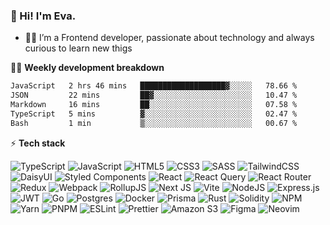 ### 👋 Hi! I'm Eva.

  - 👨‍💻 I’m a Frontend developer, passionate about technology and always curious to learn new thigs


🏄‍♂️ **Weekly development breakdown**

<!--START_SECTION:waka-->

```txt
JavaScript   2 hrs 46 mins   ███████████████████▓░░░░░   78.66 %
JSON         22 mins         ██▓░░░░░░░░░░░░░░░░░░░░░░   10.47 %
Markdown     16 mins         ██░░░░░░░░░░░░░░░░░░░░░░░   07.58 %
TypeScript   5 mins          ▓░░░░░░░░░░░░░░░░░░░░░░░░   02.47 %
Bash         1 min           ▒░░░░░░░░░░░░░░░░░░░░░░░░   00.67 %
```

<!--END_SECTION:waka-->


⚡ **Tech stack**

![TypeScript](https://img.shields.io/badge/typescript-%23007ACC.svg?style=for-the-badge&logo=typescript&logoColor=white) ![JavaScript](https://img.shields.io/badge/javascript-%23323330.svg?style=for-the-badge&logo=javascript&logoColor=%23F7DF1E) ![HTML5](https://img.shields.io/badge/html5-%23E34F26.svg?style=for-the-badge&logo=html5&logoColor=white) ![CSS3](https://img.shields.io/badge/css3-%231572B6.svg?style=for-the-badge&logo=css3&logoColor=white) ![SASS](https://img.shields.io/badge/SASS-hotpink.svg?style=for-the-badge&logo=SASS&logoColor=white) ![TailwindCSS](https://img.shields.io/badge/tailwindcss-%2338B2AC.svg?style=for-the-badge&logo=tailwind-css&logoColor=white) ![DaisyUI](https://img.shields.io/badge/daisyui-5A0EF8?style=for-the-badge&logo=daisyui&logoColor=white) ![Styled Components](https://img.shields.io/badge/styled--components-DB7093?style=for-the-badge&logo=styled-components&logoColor=white) ![React](https://img.shields.io/badge/react-%2320232a.svg?style=for-the-badge&logo=react&logoColor=%2361DAFB) ![React Query](https://img.shields.io/badge/-React%20Query-FF4154?style=for-the-badge&logo=react%20query&logoColor=white) ![React Router](https://img.shields.io/badge/React_Router-CA4245?style=for-the-badge&logo=react-router&logoColor=white) ![Redux](https://img.shields.io/badge/redux-%23593d88.svg?style=for-the-badge&logo=redux&logoColor=white) ![Webpack](https://img.shields.io/badge/webpack-%238DD6F9.svg?style=for-the-badge&logo=webpack&logoColor=black) ![RollupJS](https://img.shields.io/badge/RollupJS-ef3335?style=for-the-badge&logo=rollup.js&logoColor=white) ![Next JS](https://img.shields.io/badge/Next-black?style=for-the-badge&logo=next.js&logoColor=white) ![Vite](https://img.shields.io/badge/vite-%23646CFF.svg?style=for-the-badge&logo=vite&logoColor=white) ![NodeJS](https://img.shields.io/badge/node.js-6DA55F?style=for-the-badge&logo=node.js&logoColor=white) ![Express.js](https://img.shields.io/badge/express.js-%23404d59.svg?style=for-the-badge&logo=express&logoColor=%2361DAFB) ![JWT](https://img.shields.io/badge/JWT-black?style=for-the-badge&logo=JSON%20web%20tokens) ![Go](https://img.shields.io/badge/go-%2300ADD8.svg?style=for-the-badge&logo=go&logoColor=white) ![Postgres](https://img.shields.io/badge/postgres-%23316192.svg?style=for-the-badge&logo=postgresql&logoColor=white) ![Docker](https://img.shields.io/badge/docker-%230db7ed.svg?style=for-the-badge&logo=docker&logoColor=white) ![Prisma](https://img.shields.io/badge/Prisma-3982CE?style=for-the-badge&logo=Prisma&logoColor=white) ![Rust](https://img.shields.io/badge/rust-%23000000.svg?style=for-the-badge&logo=rust&logoColor=white) ![Solidity](https://img.shields.io/badge/Solidity-%23363636.svg?style=for-the-badge&logo=solidity&logoColor=white) ![NPM](https://img.shields.io/badge/NPM-%23CB3837.svg?style=for-the-badge&logo=npm&logoColor=white) ![Yarn](https://img.shields.io/badge/yarn-%232C8EBB.svg?style=for-the-badge&logo=yarn&logoColor=white) ![PNPM](https://img.shields.io/badge/pnpm-%234a4a4a.svg?style=for-the-badge&logo=pnpm&logoColor=f69220) ![ESLint](https://img.shields.io/badge/ESLint-4B3263?style=for-the-badge&logo=eslint&logoColor=white) ![Prettier](https://img.shields.io/badge/prettier-%23F7B93E.svg?style=for-the-badge&logo=prettier&logoColor=black) ![Amazon S3](https://img.shields.io/badge/Amazon%20S3-FF9900?style=for-the-badge&logo=amazons3&logoColor=white) ![Figma](https://img.shields.io/badge/figma-%23F24E1E.svg?style=for-the-badge&logo=figma&logoColor=white) ![Neovim](https://img.shields.io/badge/NeoVim-%2357A143.svg?&style=for-the-badge&logo=neovim&logoColor=white)
